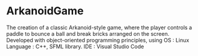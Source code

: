 # ArkanoidGame
The creation of a classic Arkanoid-style game, where the player controls a paddle to bounce a ball and break bricks arranged on the screen. Developed with object-oriented programming principles, using OS : Linux Language : C++, SFML library. IDE : Visual Studio Code
